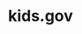 ---
# This topic lives at
# https://digital.gov/topics/kids-gov

slug: "kids-gov"

# Topic Title
title: "kids.gov"

# description — keep it short and clear
summary: ""


# Weight
weight: 1

# For more information on managing topics,
# see https://github.com/GSA/digitalgov.gov/wiki
---